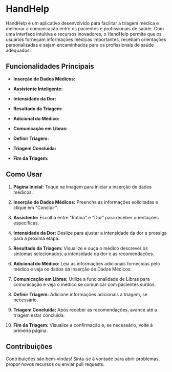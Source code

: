 # HandHelp

HandHelp é um aplicativo desenvolvido para facilitar a triagem médica e melhorar a comunicação entre os pacientes e profissionais de saúde. Com uma interface intuitiva e recursos inovadores, o HandHelp permite que os usuários forneçam informações médicas importantes, recebam orientações personalizadas e sejam encaminhados para os profissionais de saúde adequados.

## Funcionalidades Principais

- **Inserção de Dados Médicos:** 

- **Assistente Inteligente:** 

- **Intensidade da Dor:** 

- **Resultado da Triagem:**

- **Adicional do Médico:**

- **Comunicação em Libras:**

- **Definir Triagem:** 

- **Triagem Concluída:** 

- **Fim da Triagem:** 

## Como Usar

1. **Página Inicial:** Toque na imagem para iniciar a inserção de dados médicos.

2. **Inserção de Dados Médicos:** Preencha as informações solicitadas e clique em "Concluir".

3. **Assistente:** Escolha entre "Rotina" e "Dor" para receber orientações específicas.

4. **Intensidade da Dor:** Deslize para ajustar a intensidade da dor e prossiga para a próxima etapa.

5. **Resultado da Triagem:** Visualize e ouça o médico descrever os sintomas selecionados, a intensidade da dor e as recomendações.

6. **Adicional do Médico:** Leia as informações adicionais fornecidas pelo médico e veja os dados da Inserção de Dados Médicos.

7. **Comunicação em Libras:** Utilize a funcionalidade de Libras para comunicação e veja o médico se comunicar com pacientes surdos.

8. **Definir Triagem:** Adicione informações adicionais à triagem, se necessário.

9. **Triagem Concluída:** Após receber as recomendações, avance até a triagem estar concluída.

10. **Fim da Triagem:** Visualize a confirmação e, se necessário, volte à primeira página.



## Contribuições

Contribuições são bem-vindas! Sinta-se à vontade para abrir problemas, propor novos recursos ou enviar pull requests.

